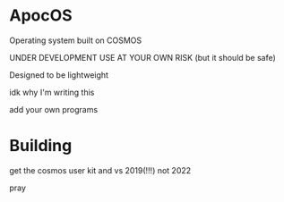 # ApocOS
Operating system built on COSMOS


UNDER DEVELOPMENT
USE AT YOUR OWN RISK (but it should be safe)

Designed to be lightweight

idk why I'm writing this

add your own programs
# Building
get the cosmos user kit and vs 2019(!!!) not 2022


pray
